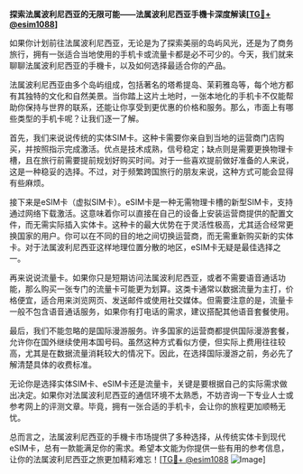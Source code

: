 **探索法属波利尼西亚的无限可能——法属波利尼西亚手機卡深度解读[[TG💪+ @esim1088](https://t.me/s/esim1088)]**

如果你计划前往法属波利尼西亚，无论是为了探索美丽的岛屿风光，还是为了商务旅行，拥有一张适合当地使用的手机卡或流量卡都是必不可少的。今天，我们就来聊聊法属波利尼西亚的手機卡，以及如何选择最适合你的产品。

法属波利尼西亚由多个岛屿组成，包括著名的塔希提岛、茉莉雅岛等，每个地方都有其独特的文化和自然美景。当你踏上这片土地时，一张本地化的手机卡不仅能帮助你保持与世界的联系，还能让你享受到更优惠的价格和服务。那么，市面上有哪些类型的手机卡呢？让我们逐一了解。

首先，我们来说说传统的实体SIM卡。这种卡需要你亲自到当地的运营商门店购买，并按照指示完成激活。优点是技术成熟，信号稳定；缺点则是需要更换物理卡槽，且在旅行前需要提前规划好购买时间。对于一些喜欢提前做好准备的人来说，这是一种稳妥的选择。不过，对于频繁跨国旅行的朋友来说，这种方式可能会显得有些麻烦。

接下来是eSIM卡（虚拟SIM卡）。eSIM卡是一种无需物理卡槽的新型SIM卡，支持通过网络下载激活。这意味着你可以直接在自己的设备上安装运营商提供的配置文件，而无需实际插入实体卡。这种卡的最大优势在于灵活性极高，尤其适合经常更换国家的用户。你可以在不同的目的地之间切换运营商，而无需重新购买新的实体卡。对于法属波利尼西亚这样地理位置分散的地区，eSIM卡无疑是最佳选择之一。

再来说说流量卡。如果你只是短期访问法属波利尼西亚，或者不需要语音通话功能，那么购买一张专门的流量卡可能更为划算。这类卡通常以数据流量为主打，价格便宜，适合用来浏览网页、发送邮件或使用社交媒体。但需要注意的是，流量卡一般不包含语音通话服务，如果你有打电话的需求，建议搭配其他语音套餐使用。

最后，我们不能忽略的是国际漫游服务。许多国家的运营商都提供国际漫游套餐，允许你在国外继续使用本国号码。虽然这种方式看似方便，但实际上费用往往较高，尤其是在数据流量消耗较大的情况下。因此，在选择国际漫游之前，务必先了解清楚具体的收费标准。

无论你是选择实体SIM卡、eSIM卡还是流量卡，关键是要根据自己的实际需求做出决定。如果你对法属波利尼西亚的通信环境不太熟悉，不妨咨询一下专业人士或参考网上的评测文章。毕竟，拥有一张合适的手机卡，会让你的旅程更加顺畅无忧。

总而言之，法属波利尼西亚的手機卡市场提供了多种选择，从传统实体卡到现代eSIM卡，总有一款能满足你的需求。希望本文能为你提供一些有用的参考信息，让你的法属波利尼西亚之旅更加精彩难忘！[[TG💪+ @esim1088](https://t.me/s/esim1088) ![Image](https://i.postimg.cc/4NQfJmqS/Snipaste-2025-05-13-00-14-12.png)]